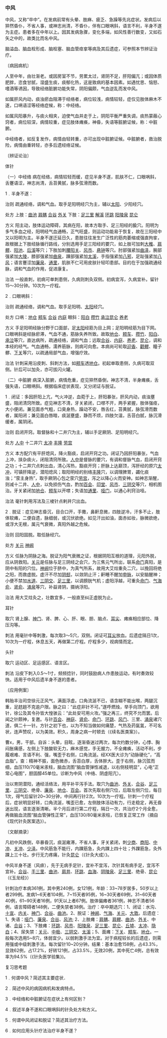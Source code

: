 ### 中风

中风，又称“卒中”。在发病前常有头晕、肢麻、疲乏、急躁等先兆症状。发病后以猝然昏仆，不省人事，或神志尚清，不昏仆，伴有口眼㖞斜，语言不利，半身不遂为主症。患者多在中年以上。因其发病急骤，变化多端，如风性善行数变，又如石矢之中的，故类比而名中风。

脑溢血、脑血栓形成、脑栓塞、脑血管痉挛等病及其后遗症，可参照本节辨证治疗。

〔病因病机〕

人至中年，由壮渐老。或因房室不节，劳累太过，肾阴不足，肝阳偏亢；或因体质肥胖，恣食甘腻，湿盛生痰，痰郁化热，这是致病的基本因素。如遇忧思、恼怒、嗜酒等诱因，导致经络脏腑功能失常，阴阳偏颇，气血逆乱而发中风。

如属肝风内动，痰浊瘀血阻滞于经络者，病位较浅，病情较轻，症仅见肢体麻木不遂，口㖞语涩等经络症候，称：中经络。

如属风阳暴升，与痰火相夹，迫使气血并走于上，阴阳平衡严重失调，痰热蒙蔽心窍者，病位较深，病情较重，症见肢体瘫痪，神昏，失语等脏腑证候，称：中脏腑。

中经络者，如反复发作，病情由轻转重，亦可出现中脏腑证候。中脏腑者，救治脱险，病情由重转轻，亦多后遗经络证候。

〔辨证论治〕

体针

（一）中经络  病在经络，病情较轻而缓，症见半身不遂，肌肤不仁，口眼㖞斜，舌蹇语涩，神志尚清，舌苔黄腻，脉多弦滑而数。

1﹒半身不遂：

治则  疏通经络，调和气血。取手足阳明经穴为主，辅以[太阳](https://www.gmzyjc.com/read/zjs/zjs3.4-0.1.1.4.0.md)、少阳经穴。

处方  上肢：[曲池](https://www.gmzyjc.com/read/zjs/zjs3.1.1-3-0.1.2.3.11.md)  [肩髃](https://www.gmzyjc.com/read/zjs/zjs3.1.1-3-0.1.2.3.15.md)  [合谷](https://www.gmzyjc.com/read/zjs/zjs3.1.1-3-0.1.2.3.4.md)  [外关](https://www.gmzyjc.com/read/zjs/zjs3.1.9-12-0.0.2.3.5.md)  下肢：[足三里](https://www.gmzyjc.com/read/zjs/zjs3.1.1-3-0.1.3.3.36.md)  [解溪](https://www.gmzyjc.com/read/zjs/zjs3.1.1-3-0.1.3.3.41.md)  [环跳](https://www.gmzyjc.com/read/zjs/zjs3.1.9-12-0.0.3.3.30.md)  [阳陵泉](https://www.gmzyjc.com/read/zjs/zjs3.1.9-12-0.0.3.3.34.md)  [昆仑](https://www.gmzyjc.com/read/zjs/zjs3.1.7-8-0.0.1.3.60.md)

方义  阳主动，肢体运动障碍，其病在阳，故本方取手、足三阳经的腧穴。阳明为多气多血之经，阳明经气血通畅，正气旺盛，则运动功能易于恢复，故在三阳经中又以阳明为主。半身不遂迁延日久，患肢往往发生广泛性的筋肉萎缩或强直拘挛，故根据上下肢经脉循行路线，分别选用手足三阳经的要穴，如上肢可加刺[大椎](https://www.gmzyjc.com/read/zjs/zjs3.2.2-0.0.1.3.14.md)、[肩髎](https://www.gmzyjc.com/read/zjs/zjs3.1.9-12-0.0.2.3.14.md)、[阳池](https://www.gmzyjc.com/read/zjs/zjs3.1.9-12-0.0.2.3.4.md)、[后溪](https://www.gmzyjc.com/read/zjs/zjs3.1.4-6-0.0.3.3.3.md)等穴；下肢加刺[腰阳关](https://www.gmzyjc.com/read/zjs/zjs3.2.2-0.0.1.3.3.md)、[风市](https://www.gmzyjc.com/read/zjs/zjs3.1.9-12-0.0.3.3.31.md)、[悬钟](https://www.gmzyjc.com/read/zjs/zjs3.1.9-12-0.0.3.3.39.md)等穴。肘部强紧加[曲泽](https://www.gmzyjc.com/read/zjs/zjs3.1.9-12-0.0.1.3.3.md)，腕部强紧加[大陵](https://www.gmzyjc.com/read/zjs/zjs3.1.9-12-0.0.1.3.7.md)，膝部强紧加[曲泉](https://www.gmzyjc.com/read/zjs/zjs3.1.9-12-0.0.4.3.8.md)，踝部强紧加[太溪](https://www.gmzyjc.com/read/zjs/zjs3.1.7-8-0.0.2.3.3.md)，手指强紧加[八邪](https://www.gmzyjc.com/read/zjs/zjs3.4-0.1.4.3.0.md)，足趾强紧加[八风](https://www.gmzyjc.com/read/zjs/zjs3.4-0.1.4.12.0.md)；语言蹇涩加[廉泉](https://www.gmzyjc.com/read/zjs/zjs3.2.1-0.1.1.3.21.md)、[通里](https://www.gmzyjc.com/read/zjs/zjs3.1.4-6-0.0.2.3.5.md)，肌肤不仁可用皮肤针轻叩患部。目的在于加强疏通经脉，调和气血的作用，促进康复。

治法  一般直刺，初病可单刺患侧，久病则刺灸双侧。初病宜泻，久病宜补。留针15～30分钟。10次为一疗程。

2﹒口眼㖞斜：

治则  疏通经络，调和气血。取手足阳明、[太阳](https://www.gmzyjc.com/read/zjs/zjs3.4-0.1.1.4.0.md)经穴。

处方  口㖞：[地仓](https://www.gmzyjc.com/read/zjs/zjs3.1.1-3-0.1.3.3.4.md)  [颊车](https://www.gmzyjc.com/read/zjs/zjs3.1.1-3-0.1.3.3.6.md)  [合谷](https://www.gmzyjc.com/read/zjs/zjs3.1.1-3-0.1.2.3.4.md)  [内庭](https://www.gmzyjc.com/read/zjs/zjs3.1.1-3-0.1.3.3.44.md)  眼斜：[阳白](https://www.gmzyjc.com/read/zjs/zjs3.1.9-12-0.0.3.3.14.md)  [攒竹](https://www.gmzyjc.com/read/zjs/zjs3.1.7-8-0.0.1.3.2.md)  [承泣](https://www.gmzyjc.com/read/zjs/zjs3.1.1-3-0.1.3.3.1.md)[昆仑](https://www.gmzyjc.com/read/zjs/zjs3.1.7-8-0.0.1.3.60.md)  [养老](https://www.gmzyjc.com/read/zjs/zjs3.1.4-6-0.0.3.3.6.md)

方义  手足阳明经脉分野于口面部，足[太阳](https://www.gmzyjc.com/read/zjs/zjs3.4-0.1.1.4.0.md)经筋为目上网；足阳明经筋为目下网。口眼㖞斜是经脉瘀滞，气血不通，筋脉失养所致。故取[地仓](https://www.gmzyjc.com/read/zjs/zjs3.1.1-3-0.1.3.3.4.md)、[颊车](https://www.gmzyjc.com/read/zjs/zjs3.1.1-3-0.1.3.3.6.md)、[攒竹](https://www.gmzyjc.com/read/zjs/zjs3.1.7-8-0.0.1.3.2.md)、[阳白](https://www.gmzyjc.com/read/zjs/zjs3.1.9-12-0.0.3.3.14.md)、[承泣](https://www.gmzyjc.com/read/zjs/zjs3.1.1-3-0.1.3.3.1.md)等穴，直达病所，疏通经络，调和气血；远取[合谷](https://www.gmzyjc.com/read/zjs/zjs3.1.1-3-0.1.2.3.4.md)、[内庭](https://www.gmzyjc.com/read/zjs/zjs3.1.1-3-0.1.3.3.44.md)、[养老](https://www.gmzyjc.com/read/zjs/zjs3.1.4-6-0.0.3.3.6.md)、[昆仑](https://www.gmzyjc.com/read/zjs/zjs3.1.7-8-0.0.1.3.60.md)，调和本经的经气。气血通畅，濡养筋脉，则病可向愈。本病尚可轮取[迎香](https://www.gmzyjc.com/read/zjs/zjs3.1.1-3-0.1.2.3.20.md)、[颧髎](https://www.gmzyjc.com/read/zjs/zjs3.1.4-6-0.0.3.3.18.md)、瞳子髎、[下关](https://www.gmzyjc.com/read/zjs/zjs3.1.1-3-0.1.3.3.7.md)等穴，以疏通局部气血，增强疗效。

治法  针刺采用沿皮刺、斜刺方法，如[颊车](https://www.gmzyjc.com/read/zjs/zjs3.1.1-3-0.1.3.3.6.md)透[地仓](https://www.gmzyjc.com/read/zjs/zjs3.1.1-3-0.1.3.3.4.md)。初起单取患侧，久病可取双侧。针后可以加灸，亦可拔闪火罐。

（二）中脏腑  病深入脏腑，病情危重，症见猝然昏倒，神志不清，半身瘫痪，舌强失语，口眼㖞斜。根据临床症状表现，又分闭证与脱证。

1﹒闭证：多因肝阳上亢，气火冲逆，血菀于上，肝阳暴张，肝风内动，痰浊壅盛，阻闭清窍所致。症见神志不清，牙关紧闭，口噤不开，两手紧握，肢体强痉，大小便闭。兼见面赤气粗，口臭身热，躁动不安，唇舌红，苔黄腻，脉弦滑而数者，属阳闭；兼见面白唇暗，痰涎壅盛，静而不烦，四肢欠温，舌苔白腻，脉沉滑缓者，属阴闭。

治则  启闭开窍。取督脉和十二井穴为主，辅以手足厥阴、足阳明经穴。

处方  [人中](https://www.gmzyjc.com/read/zjs/zjs3.2.2-0.0.1.3.26.md)  十二井穴  [太冲](https://www.gmzyjc.com/read/zjs/zjs3.1.9-12-0.0.4.3.3.md)  [丰隆](https://www.gmzyjc.com/read/zjs/zjs3.1.1-3-0.1.3.3.40.md)  [劳宫](https://www.gmzyjc.com/read/zjs/zjs3.1.9-12-0.0.1.3.8.md)

方义  本方配穴有平肝熄风，降火豁痰，启闭开窍之功。闭证乃因肝阳暴张，气血上冲，挟杂痰火，闭阻清窍所致。[人中](https://www.gmzyjc.com/read/zjs/zjs3.2.2-0.0.1.3.26.md)是督脉的要穴，有调和督脉气血，启闭开窍之功；十二井穴点刺出血，清心泻热，豁痰开窍；肝脉上达巅顶，泻肝经的原穴[太冲](https://www.gmzyjc.com/read/zjs/zjs3.1.9-12-0.0.4.3.3.md)，可镇肝降逆，潜阳熄风；取阳明经的别络[丰隆](https://www.gmzyjc.com/read/zjs/zjs3.1.1-3-0.1.3.3.40.md)穴，以调理脾胃，蠲化痰浊；“荥主身热”，取手厥阴心包之荥穴[劳宫](https://www.gmzyjc.com/read/zjs/zjs3.1.9-12-0.0.1.3.8.md)，泻之以降心火而安神。如神志渐醒，则减十二井、[人中](https://www.gmzyjc.com/read/zjs/zjs3.2.2-0.0.1.3.26.md)，以免损伤气血，酌加[百会](https://www.gmzyjc.com/read/zjs/zjs3.2.2-0.0.1.3.20.md)、[印堂](https://www.gmzyjc.com/read/zjs/zjs3.4-0.1.1.2.0.md)、[风市](https://www.gmzyjc.com/read/zjs/zjs3.1.9-12-0.0.3.3.31.md)、[三阴交](https://www.gmzyjc.com/read/zjs/zjs3.1.4-6-0.0.1.3.6.md)等穴，相机图治。牙关紧闭加[地仓](https://www.gmzyjc.com/read/zjs/zjs3.1.1-3-0.1.3.3.4.md)、[颊车](https://www.gmzyjc.com/read/zjs/zjs3.1.1-3-0.1.3.3.6.md)以开噤；失语加[通里](https://www.gmzyjc.com/read/zjs/zjs3.1.4-6-0.0.2.3.5.md)、[哑门](https://www.gmzyjc.com/read/zjs/zjs3.2.2-0.0.1.3.15.md)，以通心利窍治哑。

治法  毫针刺用泻法及三棱针点剌井穴出血。

2﹒脱证：症见神志昏沉，目合口开，手撒，鼻鼾息微，四肢逆冷，汗多不止，肢体软瘫，二便自遗，脉细弱，或沉伏欲绝。如见汗出如油，面赤如妆，脉微欲绝，或浮大无根，属元气衰微，真阳外越之危候。

治则  回阳固脱。取任脉经穴。

处方  [关元](https://www.gmzyjc.com/read/zjs/zjs3.2.1-0.1.1.3.4.md)  [神阙](https://www.gmzyjc.com/read/zjs/zjs3.2.1-0.1.1.3.7.md)

方义  任脉为阴脉之海。脱证为阳气衰微之证，根据阴阳互根的道理，元阳外脱，应从阴救阳。[关元](https://www.gmzyjc.com/read/zjs/zjs3.2.1-0.1.1.3.4.md)是任脉与足三阴经之会穴，为三焦元气所出，联系[命门](https://www.gmzyjc.com/read/zjs/zjs3.2.2-0.0.1.3.4.md)真阳，是阴中有阳的穴位。[神阙](https://www.gmzyjc.com/read/zjs/zjs3.2.1-0.1.1.3.7.md)位于脐中，为真气所系，故用大艾炷重灸二穴，以挽回将绝之阳，而救虚脱。虚汗不尽加[阴郄](https://www.gmzyjc.com/read/zjs/zjs3.1.4-6-0.0.2.3.6.md)，以敛阴止汗；鼾睡不醒加[申脉](https://www.gmzyjc.com/read/zjs/zjs3.1.7-8-0.0.1.3.62.md)，以安脑醒神；小便不禁加[水道](https://www.gmzyjc.com/read/zjs/zjs3.1.1-3-0.1.3.3.28.md)、[三阴交](https://www.gmzyjc.com/read/zjs/zjs3.1.4-6-0.0.1.3.6.md)、[足三里](https://www.gmzyjc.com/read/zjs/zjs3.1.1-3-0.1.3.3.36.md)，以调膀胱气机；虚阳浮越，可重灸[命门](https://www.gmzyjc.com/read/zjs/zjs3.2.2-0.0.1.3.4.md)、[气海俞](https://www.gmzyjc.com/read/zjs/zjs3.1.7-8-0.0.1.3.24.md)、[肾俞](https://www.gmzyjc.com/read/zjs/zjs3.1.7-8-0.0.1.3.23.md)、[涌泉](https://www.gmzyjc.com/read/zjs/zjs3.1.7-8-0.0.2.3.1.md)等穴，补益肾阴，摄纳浮阳。

治法  用大艾炷灸之，壮数宜多，一般直至纠正虚脱为止。

耳针

取穴  肾上腺、[神门](https://www.gmzyjc.com/read/zjs/zjs3.1.4-6-0.0.2.3.7.md)、肾、脾、心、肝、眼、胆、脑点、[耳尖](https://www.gmzyjc.com/read/zjs/zjs3.4-0.1.1.14.0.md)、瘫痪相应部位、降压沟等。

刺法  用毫针中等刺激，每次取3～5穴，双侧。闭证可[耳尖](https://www.gmzyjc.com/read/zjs/zjs3.4-0.1.1.14.0.md)放血。后遗症隔日1次，10次为一疗程，休息五天，再做第二疗程。疗程多少，视病情而定。

头针

取穴  运动区、足运感区、语言区。

刺法  沿皮下刺入0.5～1寸，频频捻针，同时鼓励病人作患肢运动，有时奏效较快。适用于中风后遗半身不遂的患者。

〔应用例案〕

韩贻丰治司空徐元正风气，满面浮虚。口角流涎不已，语含糊不能出喉，两腿沉重，足趑趄不克逾户限。脉之曰：“此症非针不可。”遂呼燃烛，举手向顶门，欲用针，徐公及其令孙皆大惶骇云：“此处安可用火攻。”强之再三，终究不允而罢。后闻之针颇神，复邀。与针[百会](https://www.gmzyjc.com/read/zjs/zjs3.2.2-0.0.1.3.20.md)、[神庭](https://www.gmzyjc.com/read/zjs/zjs3.2.2-0.0.1.3.24.md)、[肾俞](https://www.gmzyjc.com/read/zjs/zjs3.1.7-8-0.0.1.3.23.md)、[命门](https://www.gmzyjc.com/read/zjs/zjs3.2.2-0.0.1.3.4.md)、[环跳](https://www.gmzyjc.com/read/zjs/zjs3.1.9-12-0.0.3.3.30.md)、[风门](https://www.gmzyjc.com/read/zjs/zjs3.1.7-8-0.0.1.3.12.md)、三里、[涌泉](https://www.gmzyjc.com/read/zjs/zjs3.1.7-8-0.0.2.3.1.md)诸穴道，俱二十一针。方针之初下也，以为不知当做如何痛楚，气热及药氤氲，不可名状，连声赞叹，以为美效。积久，周身之病一时顿去（《续名医类案》）。

曹x，男，干部。自诉：头晕，目眩，逐渐昏迷过两次，每次约数分钟，心悸、胸闷胀痛感，左侧上下肢酸软无力，麻木感觉，手无握力，不全瘫痪，活动不利，步履艰难、言语不利、强，嘴歪于右侧，口角流涎。经XX医大诊为“动脉硬化”，“高血脂”。查：精神不振，面色微赤，舌苔白厚，舌体胖大。歪于右侧，脉沉弦而细，血压110/70毫米汞柱，脑血流图“脑血管弹性减退，以右侧枝明显”，心电“正常心电图”，胆固醇45单位。诊断为中风（中络、阴虛阳亢）。

治以育阴潜阳，通经活络法，用平补平泻手法。取穴为[曲池](https://www.gmzyjc.com/read/zjs/zjs3.1.1-3-0.1.2.3.11.md)、[外关](https://www.gmzyjc.com/read/zjs/zjs3.1.9-12-0.0.2.3.5.md)、[合谷](https://www.gmzyjc.com/read/zjs/zjs3.1.1-3-0.1.2.3.4.md)、[足三里](https://www.gmzyjc.com/read/zjs/zjs3.1.1-3-0.1.3.3.36.md)、[三阴交](https://www.gmzyjc.com/read/zjs/zjs3.1.4-6-0.0.1.3.6.md)、绝骨、[廉泉](https://www.gmzyjc.com/read/zjs/zjs3.2.1-0.1.1.3.21.md)、[地仓](https://www.gmzyjc.com/read/zjs/zjs3.1.1-3-0.1.3.3.4.md)、[百会](https://www.gmzyjc.com/read/zjs/zjs3.2.2-0.0.1.3.20.md)。首次先取右侧穴位，后取左侧穴位，每日1次，得气后留针20~30分钟，中间再行针2次。10次为一疗程。针刺一个疗程后，症状明显好转，口角流涎，嘴歪已愈，左侧肢体活动有力，行走稳定，再无昏迷出现，语言逐渐清晰。半个月后进行第二疗程，隔日一次，共治疗2个月全愈，再做脑血流图“脑血管弹性正常”，血压130/80毫米汞柱，已恢复正常工作（摘自《现代针灸医案选》）。

〔文献摘录〕

凡初中风跌倒，卒暴昏沉，痰涎雍滞，不省人事，牙关紧闭，刺[少商](https://www.gmzyjc.com/read/zjs/zjs3.1.1-3-0.1.1.3.10.1.md)、[商阳](https://www.gmzyjc.com/read/zjs/zjs3.1.1-3-0.1.2.3.1.md)、[中冲](https://www.gmzyjc.com/read/zjs/zjs3.1.9-12-0.0.1.3.9.md)、[关冲](https://www.gmzyjc.com/read/zjs/zjs3.1.9-12-0.0.2.3.1.md)、[少泽](https://www.gmzyjc.com/read/zjs/zjs3.1.4-6-0.0.3.3.1.md)。中风筋急不能行，内踝筋急，灸内踝上四十壮；外踝筋急，灸外踝上三十壮。步行无力疼痛，针灸[昆仑](https://www.gmzyjc.com/read/zjs/zjs3.1.7-8-0.0.1.3.60.md)（《针灸大成）》。

中风半身不遂（风痱），先于无病手足针，宜补不宜泻，次针其有病手足，宜泻不宜补。[合谷](https://www.gmzyjc.com/read/zjs/zjs3.1.1-3-0.1.2.3.4.md)、[手三里](https://www.gmzyjc.com/read/zjs/zjs3.1.1-3-0.1.2.3.10.md)、[曲池](https://www.gmzyjc.com/read/zjs/zjs3.1.1-3-0.1.2.3.11.md)、[肩井](https://www.gmzyjc.com/read/zjs/zjs3.1.9-12-0.0.3.3.21.md)、[环跳](https://www.gmzyjc.com/read/zjs/zjs3.1.9-12-0.0.3.3.30.md)、[血海](https://www.gmzyjc.com/read/zjs/zjs3.1.4-6-0.0.1.3.10.md)、[阴陵泉](https://www.gmzyjc.com/read/zjs/zjs3.1.4-6-0.0.1.3.9.md)、[足三里](https://www.gmzyjc.com/read/zjs/zjs3.1.1-3-0.1.3.3.36.md)、绝骨、[昆仑](https://www.gmzyjc.com/read/zjs/zjs3.1.7-8-0.0.1.3.60.md)（《玉龙经》）

针刺治疗本病361例，其中男240例，女121例，年龄：33~78岁居多，50岁以上者299例。发病1~6天者104例，7~15天者95例，16~30天者69例，31~60天者40例，61~90天者16例，91天以上者67例。肢体偏瘫者361例，神志不清者56例，语言障碍者148例，二便失禁者38例。治疗：卒中期选穴：1、闭证：水沟、[十宣](https://www.gmzyjc.com/read/zjs/zjs3.4-0.1.4.1.0.md)、[内关](https://www.gmzyjc.com/read/zjs/zjs3.1.9-12-0.0.1.3.6.md)、[神门](https://www.gmzyjc.com/read/zjs/zjs3.1.4-6-0.0.2.3.7.md)、[合谷](https://www.gmzyjc.com/read/zjs/zjs3.1.1-3-0.1.2.3.4.md)、[曲池](https://www.gmzyjc.com/read/zjs/zjs3.1.1-3-0.1.2.3.11.md)。2、脱证：[神阙](https://www.gmzyjc.com/read/zjs/zjs3.2.1-0.1.1.3.7.md)、[气海](https://www.gmzyjc.com/read/zjs/zjs3.2.1-0.1.1.3.6.md)、[关元](https://www.gmzyjc.com/read/zjs/zjs3.2.1-0.1.1.3.4.md)、[大敦](https://www.gmzyjc.com/read/zjs/zjs3.1.9-12-0.0.4.3.1.md)。后遗症：1、失语：[哑门](https://www.gmzyjc.com/read/zjs/zjs3.2.2-0.0.1.3.15.md)、[廉泉](https://www.gmzyjc.com/read/zjs/zjs3.2.1-0.1.1.3.21.md)、[合谷](https://www.gmzyjc.com/read/zjs/zjs3.1.1-3-0.1.2.3.4.md)、[风池](https://www.gmzyjc.com/read/zjs/zjs3.1.9-12-0.0.3.3.20.md); 2、上肢瘫：[肩髃](https://www.gmzyjc.com/read/zjs/zjs3.1.1-3-0.1.2.3.15.md)、[肩髎](https://www.gmzyjc.com/read/zjs/zjs3.1.9-12-0.0.2.3.14.md)、[曲池](https://www.gmzyjc.com/read/zjs/zjs3.1.1-3-0.1.2.3.11.md)、[外关](https://www.gmzyjc.com/read/zjs/zjs3.1.9-12-0.0.2.3.5.md)、中诸、[合谷](https://www.gmzyjc.com/read/zjs/zjs3.1.1-3-0.1.2.3.4.md)；3、下肢瘫：[环跳](https://www.gmzyjc.com/read/zjs/zjs3.1.9-12-0.0.3.3.30.md)、[风市](https://www.gmzyjc.com/read/zjs/zjs3.1.9-12-0.0.3.3.31.md)、[阳陵泉](https://www.gmzyjc.com/read/zjs/zjs3.1.9-12-0.0.3.3.34.md)、[足三里](https://www.gmzyjc.com/read/zjs/zjs3.1.1-3-0.1.3.3.36.md)、[昆仑](https://www.gmzyjc.com/read/zjs/zjs3.1.7-8-0.0.1.3.60.md)、[丘墟](https://www.gmzyjc.com/read/zjs/zjs3.1.9-12-0.0.3.3.40.md)、[太冲](https://www.gmzyjc.com/read/zjs/zjs3.1.9-12-0.0.4.3.3.md)、[隐白](https://www.gmzyjc.com/read/zjs/zjs3.1.4-6-0.0.1.3.1.md)；4、尿失禁：[关元](https://www.gmzyjc.com/read/zjs/zjs3.2.1-0.1.1.3.4.md)、[中极](https://www.gmzyjc.com/read/zjs/zjs3.2.1-0.1.1.3.3.md)、[三阴交](https://www.gmzyjc.com/read/zjs/zjs3.1.4-6-0.0.1.3.6.md)、[太溪](https://www.gmzyjc.com/read/zjs/zjs3.1.7-8-0.0.2.3.3.md)；5、面瘫：[下关](https://www.gmzyjc.com/read/zjs/zjs3.1.1-3-0.1.3.3.7.md)、[颊车](https://www.gmzyjc.com/read/zjs/zjs3.1.1-3-0.1.3.3.6.md)、[地仓](https://www.gmzyjc.com/read/zjs/zjs3.1.1-3-0.1.3.3.4.md)。一般每次选用5~8穴，体弱宜少。以弱刺激手法为宜。对于病程较长的后遗症，则需用强或中级刺激手法。每次留针10~20分钟。结果：基本治愈158例，占43.3%，显效62例，占17.2%，好转121例，占33.5%，无效20例，其中死亡4例，总有效率为94.5%（《针灸医学验集》)。

复习思考题

1﹒何谓中风？简述其主要症状．

2﹒简述中风的病因病机和发病特点。

3﹒中经络和中脏腑证在症状上有何区别？

4﹒叙述半身不遂和口眼㖞斜的针灸处方和方义。

5﹒何谓中风闭证和脱证？简述其治疗方法。

6﹒如何应用头针疗法治疗半身不遂？

 
